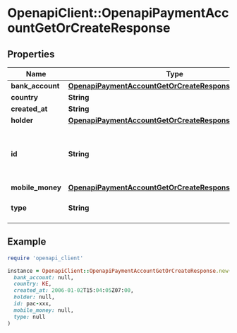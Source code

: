 # OpenapiClient::OpenapiPaymentAccountGetOrCreateResponse

## Properties

| Name | Type | Description | Notes |
| ---- | ---- | ----------- | ----- |
| **bank_account** | [**OpenapiPaymentAccountGetOrCreateResponseBankAccount**](OpenapiPaymentAccountGetOrCreateResponseBankAccount.md) |  | [optional] |
| **country** | **String** |  | [optional] |
| **created_at** | **String** |  | [optional] |
| **holder** | [**OpenapiPaymentAccountGetOrCreateResponseHolder**](OpenapiPaymentAccountGetOrCreateResponseHolder.md) |  | [optional] |
| **id** | **String** | The newly created payment account unique identifier | [optional] |
| **mobile_money** | [**OpenapiPaymentAccountGetOrCreateResponseMobileMoney**](OpenapiPaymentAccountGetOrCreateResponseMobileMoney.md) |  | [optional] |
| **type** | **String** |  | [optional][default to &#39;MOBILE_MONEY&#39;] |

## Example

```ruby
require 'openapi_client'

instance = OpenapiClient::OpenapiPaymentAccountGetOrCreateResponse.new(
  bank_account: null,
  country: KE,
  created_at: 2006-01-02T15:04:05Z07:00,
  holder: null,
  id: pac-xxx,
  mobile_money: null,
  type: null
)
```

